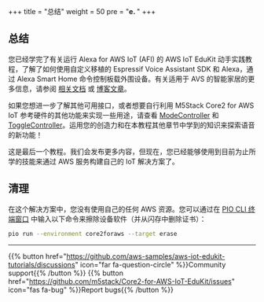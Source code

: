 
+++
title = "总结"
weight = 50
pre = "<b>e. </b>"
+++

## 总结
您已经学完了有关运行 Alexa for AWS IoT (AFI) 的 AWS IoT EduKit 动手实践教程，了解了如何使用自定义移植的 Espressif Voice Assistant SDK 和 Alexa，通过 Alexa Smart Home 命令控制板载外围设备。有关适用于 AVS 的智能家居的更多信息，请参阅 [相关文档](https://developer.amazon.com/en-US/docs/alexa/alexa-voice-service/smart-home-for-avs.html) 或 [博客文章](https://developer.amazon.com/en-US/blogs/alexa/device-makers/2020/04/create-a-sample-alexa-built-in-disco-ball-with-smart-home-for-av)。

如果您想进一步了解其他可用接口，或者想要自行利用 M5Stack Core2 for AWS IoT 参考硬件的其他功能来实现一些用途，请查看 [ModeController](https://developer.amazon.com/en-US/docs/alexa/alexa-voice-service/alexa-modecontroller.html) 和 [ToggleController](https://developer.amazon.com/en-US/docs/alexa/alexa-voice-service/alexa-togglecontroller.html)。运用您的创造力和在本教程其他章节中学到的知识来探索语音的新功能！

这是最后一个教程。我们会发布更多内容，但现在，您已经能够使用到目前为止所学的技能来通过 AWS 服务构建自己的 IoT 解决方案了。

## 清理
在这个解决方案中，您没有使用自己的任何 AWS 资源。您可以通过在 [PIO CLI 终端窗口](../blinky-hello-world/prerequisites.html#open-the-platformio-cli-terminal-window) 中输入以下命令来擦除设备软件（并从闪存中删除证书）：
```bash
pio run --environment core2foraws --target erase
```

---
{{% button href="https://github.com/aws-samples/aws-iot-edukit-tutorials/discussions" icon="far fa-question-circle" %}}Community support{{% /button %}} {{% button href="https://github.com/m5stack/Core2-for-AWS-IoT-EduKit/issues" icon="fas fa-bug" %}}Report bugs{{% /button %}}